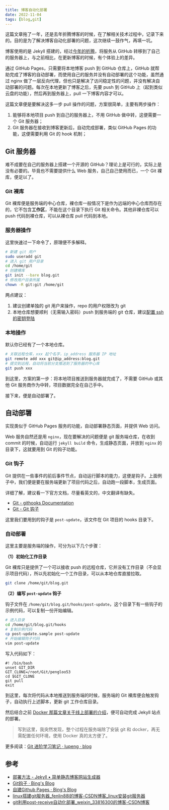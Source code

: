 ```yaml
---
title: 博客自动化部署
date: 2022-11-04
tags: [blog,git]
---
```


这篇文章拖了一年，还是去年折腾博客的时候，在了解相关技术过程中，记录下来的。目的是为了解决博客自动化部署的问题，这次继续一鼓作气，再填一坑。

<!-- more -->

博客使用的是 Jekyll 搭建的，经过[今年的折腾](/2022/10/20/blog.html)，将服务从 GitHub 转移到了自己的服务器上，与之前相比，在更新博客的时候，有个体验上的差异。

通过 GitHub Pages，只需要将本地博客 push 到 GitHub 仓库上，GitHub 就帮助完成了博客的自动部署，而使用自己的服务并没有自动部署的这个功能，虽然通过 nginx 做了一层反向代理，但也只是解决了访问稳定性的问题，并没有解决自动部署的问题。每次在本地更新了博客之后，先要 push 到 GitHub 上（起到类似云盘的功能），然后再到服务器上，pull 一下博客内容才可以。

这篇文章便是要解决这多一步 pull 操作的问题，方案很简单，主要有两步操作：

1. 能够将本地项目 push 到自己的服务器上，不用 GitHub 做中转，这便需要一个 Git 服务器；
2. Git 服务器在接收到博客更新后，自动完成部署，类似 GitHub Pages 的功能，这便需要利用 Git 的 hook 机制；

## Git 服务器

难不成要在自己的服务器上搭建一个开源的 GitHub？理论上是可行的，实际上是没有必要的。毕竟也不需要提供什么 Web 服务，自己自己使用而已，一个 Git 裸库，便足以了。

### Git 裸库

Git 裸库便是服务端的中心仓库，裸仓库一般情况下是作为远端的中心仓库而存在的，它不包含**工作区**，不能在这个目录下执行 Git 相关命令。其他非裸仓库可以 push 代码到裸仓库，可以从裸仓库 pull 代码到本地。

### 服务器操作

这里快速过一下命令了，原理便不多解释。

```bash
# 新建 git 用户
sudo useradd git
# 进入 git 用户目录
cd /home/git
# 创建裸库
git init --bare blog.git
# 修改用户目录所属
chown -R git:git /home/git
```

两点建议：

1. 建议创建单独的 git 用户来操作，repo 的用户权限改为 git
2. 本地仓库想要顺利（无需输入密码）push 到服务端的 git 仓库，建议[配置 ssh 的密钥登陆]()

### 本地操作

默认你已经有了一个本地仓库。

```bash
# 关联远程仓库，xxx 起个名字，ip_address 服务器 IP 地址
git remote add xxx git@ip_address:blog.git
# 提交到远程，自动将当前分支推送到了服务器的中心库
git push xxx
```

到这里，方案的第一步：将本地项目推送到服务器就完成了，不需要 GitHub 或其他 Git 服务商作为中转，项目数据完全在自己手中。

接下来，便是自动部署了。

## 自动部署

实现类似于 GitHub Pages 服务的功能，自动部署静态页面，并提供 Web 访问。

Web 服务自然还是用 `nginx`，现在要解决的问题便是 git 服务端仓库，在收到 commit 的时候，自动运行 `jekyll build` 命令，生成静态页面，并放到 `nginx` 的目录下，这就要用到 Git 的钩子功能。

### Git 钩子

Git 提供在一些事件的前后事件节点，自动运行脚本的能力，这便是钩子。上面例子中，我们便是要在服务端更新了项目代码之后，自动跑一段脚本，生成页面。

详细了解，建议看一下官方文档，尽量看英文的，中文翻译有缺失。

- [Git - githooks Documentation](https://git-scm.com/docs/githooks)
- [Git - Git 钩子](https://git-scm.com/book/zh/v2/%E8%87%AA%E5%AE%9A%E4%B9%89-Git-Git-%E9%92%A9%E5%AD%90)

这里我们要用到的钩子是 `post-update`，该文件在 Git 项目的 hooks 目录下。

### 自动部署

这里主要是服务端的操作，可分为以下几个步骤：

**（1）初始化工作目录**

Git 裸库只是提供了一个可以接收 push 的远程仓库，它并没有工作目录（不会显示项目代码），所以先初始化一个工作目录，可以从本地仓库直接拉取。

```bash
git clone /home/git/blog.git
```

**（2）编写 `post-update` 钩子**

钩子文件在 `/home/git/blog.git/hooks/post-update`，这个目录下有一些钩子的示例代码，可以复制一份开始编辑。

```bash
# 进入目录
cd /home/git/blog.git/hooks
# 复制示例代码
cp post-update.sample post-update
# 开始编辑钩子代码
vim post-update
```

写入代码如下：

```shell
#! /bin/bash
unset GIT_DIR
GIT_CLONE=/root/Git/pengloo53
cd $GIT_CLONE
git pull
exit
```

到这里，每次将代码从本地推送到服务端的时候，服务端的 Git 裸库便会触发钩子，自动执行上述脚本，更新 git 工作仓库目录。

然后结合之前 [Docker 那篇文章关于线上部署的介绍](http://localhost:8080/2022/10/12/docker-introduction.html#%E7%BA%BF%E4%B8%8A%E9%83%A8%E7%BD%B2)，便可自动完成 Jekyll 站点的部署。

>  写到这里，我突然发现，整个过程在服务端除了安装 git 和 docker，再无需配置任何环境，使用 Docker 真的太方便了。

更多阅读：[Git 进阶学习笔记 · lupeng · blog](/2015/12/14/Git_advance.html)

## 参考

- [部署方法 - Jekyll • 简单静态博客网站生成器](http://jekyllcn.com/docs/deployment-methods/)
- [Git钩子 · Bing's Blog](https://azmddy.github.io/article/%E5%85%B6%E5%AE%83/git%E9%92%A9%E5%AD%90.html)
- [自建Github Pages · Bing's Blog](https://azmddy.github.io/article/%E5%85%B6%E5%AE%83/%E8%87%AA%E5%BB%BAgithubpages.html)
- [linux搭建git服务器_fenlin88l的博客-CSDN博客_linux安装git服务器](https://blog.csdn.net/fenlin88l/article/details/89151075?spm=1001.2101.3001.6650.2&utm_medium=distribute.pc_relevant.none-task-blog-2%7Edefault%7ECTRLIST%7Edefault-2.no_search_link&depth_1-utm_source=distribute.pc_relevant.none-task-blog-2%7Edefault%7ECTRLIST%7Edefault-2.no_search_link)
- [git利用post-receive自动化部署_weixin_33816300的博客-CSDN博客](https://blog.csdn.net/weixin_33816300/article/details/89009334)
